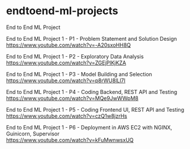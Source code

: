 # endtoend-ml-projects
End to End ML Project

End to End ML Project 1 - P1 - Problem Statement and Solution Design
<br>https://www.youtube.com/watch?v=-A20sxoHH8Q

End to End ML Project 1 - P2 - Exploratory Data Analysis
<br>https://www.youtube.com/watch?v=ZGEjPlKjKZA

End to End ML Project 1 - P3 - Model Building and Selection
<br>https://www.youtube.com/watch?v=p8rWU8lLl7I

End to End ML Project 1 - P4 - Coding Backend, REST API and Testing
<br>https://www.youtube.com/watch?v=MQe9JwWWpM8

End to End ML Project 1 - P5 - Coding Frontend UI, REST API and Testing
<br>https://www.youtube.com/watch?v=czQ1w8jzrHs

End to End ML Project 1 - P6 - Deployment in AWS EC2 with NGINX, Guinicorn, Supervisor
<br>https://www.youtube.com/watch?v=kFuMwnwsxUQ
